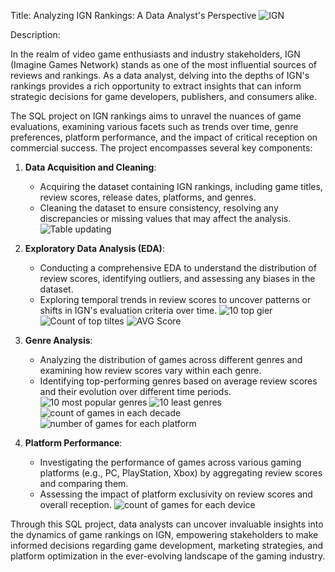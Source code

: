 
Title: Analyzing IGN Rankings: A Data Analyst's Perspective
![IGN](https://github.com/LKacwin/project-IGN-games-/assets/161726319/a02a2e81-ce80-4cb6-8e59-a73d18770cfe)

Description:

In the realm of video game enthusiasts and industry stakeholders, IGN (Imagine Games Network) stands as one of the most influential sources of reviews and rankings. As a data analyst, delving into the depths of IGN's rankings provides a rich opportunity to extract insights that can inform strategic decisions for game developers, publishers, and consumers alike.

The SQL project on IGN rankings aims to unravel the nuances of game evaluations, examining various facets such as trends over time, genre preferences, platform performance, and the impact of critical reception on commercial success. The project encompasses several key components:

1. **Data Acquisition and Cleaning**:
   - Acquiring the dataset containing IGN rankings, including game titles, review scores, release dates, platforms, and genres.
   - Cleaning the dataset to ensure consistency, resolving any discrepancies or missing values that may affect the analysis.
![Table updating](https://github.com/LKacwin/project-IGN-games-/assets/161726319/96073a9c-54fb-4ce1-8ae9-36d650b2b386)

2. **Exploratory Data Analysis (EDA)**:
   - Conducting a comprehensive EDA to understand the distribution of review scores, identifying outliers, and assessing any biases in the dataset.
   - Exploring temporal trends in review scores to uncover patterns or shifts in IGN's evaluation criteria over time.
![10 top gier](https://github.com/LKacwin/project-IGN-games-/assets/161726319/eab77409-0f05-4305-9ed7-29929c3eddee)
![Count of top tiltes](https://github.com/LKacwin/project-IGN-games-/assets/161726319/88ab5897-eec2-40b6-8872-560586e31d86)
![AVG Score](https://github.com/LKacwin/project-IGN-games-/assets/161726319/6708ea77-08ae-4b0d-af44-84236b1191ed)

3. **Genre Analysis**:
   - Analyzing the distribution of games across different genres and examining how review scores vary within each genre.
   - Identifying top-performing genres based on average review scores and their evolution over different time periods.
![10 most popular genres](https://github.com/LKacwin/project-IGN-games-/assets/161726319/0f4bcff3-9838-401a-b680-28d8694eb9f6)
![10 least genres](https://github.com/LKacwin/project-IGN-games-/assets/161726319/30fa1c8a-1ec5-4a7d-afc1-90597e40979f)
![count of games in each decade](https://github.com/LKacwin/project-IGN-games-/assets/161726319/47e01a96-4455-4348-b53d-8938193462ac)
![number of games for each platform](https://github.com/LKacwin/project-IGN-games-/assets/161726319/4cca7508-49e8-4b29-b12b-3a9505afad75)

4. **Platform Performance**:
   - Investigating the performance of games across various gaming platforms (e.g., PC, PlayStation, Xbox) by aggregating review scores and comparing them.
   - Assessing the impact of platform exclusivity on review scores and overall reception.
![count of games for each device](https://github.com/LKacwin/project-IGN-games-/assets/161726319/f49f9d0d-b75b-4c05-9938-5c666641d1b7)

Through this SQL project, data analysts can uncover invaluable insights into the dynamics of game rankings on IGN, empowering stakeholders to make informed decisions regarding game development, marketing strategies, and platform optimization in the ever-evolving landscape of the gaming industry.
